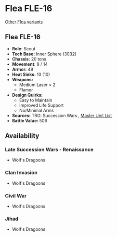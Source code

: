 # Flea FLE-16 

[Other Flea variants](../flea.md) 

## Flea FLE-16 

- **Role:** Scout 
- **Tech Base:** Inner Sphere (3032) 
- **Chassis:** 20 tons 
- **Movement:** 9 / 14 
- **Armor:** 48 
- **Heat Sinks:** 10 (10) 
- **Weapons:** 
  - Medium Laser × 2 
  - Flamer 
- **Design Quirks:** 
  - Easy to Maintain 
  - Improved Life Support 
  - No/Minimal Arms 
- **Sources:** TRO: Succession Wars , [Master Unit List](http://masterunitlist.info/Unit/Details/7427) 
- **Battle Value:** 506 

## Availability 

### Late Succession Wars - Renaissance 

- Wolf's Dragoons 

### Clan Invasion 

- Wolf's Dragoons 

### Civil War 

- Wolf's Dragoons 

### Jihad 

- Wolf's Dragoons 

